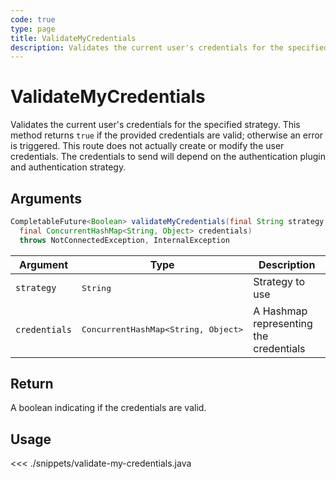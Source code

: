 ```yaml
---
code: true
type: page
title: ValidateMyCredentials
description: Validates the current user's credentials for the specified strategy.
---
```


# ValidateMyCredentials

Validates the current user's credentials for the specified strategy. This method returns `true` if the provided credentials are valid; otherwise an error is triggered. This route does not actually create or modify the user credentials. The credentials to send will depend on the authentication plugin and authentication strategy.

## Arguments

```java
CompletableFuture<Boolean> validateMyCredentials(final String strategy,
  final ConcurrentHashMap<String, Object> credentials)
  throws NotConnectedException, InternalException
```

| Argument      | Type               | Description                          |
|---------------|--------------------|--------------------------------------|
| `strategy`    | <pre>String</pre>  | Strategy to use                      |
| `credentials` | <pre>ConcurrentHashMap<String, Object></pre> | A Hashmap representing the credentials |

## Return

A boolean indicating if the credentials are valid.

## Usage

<<< ./snippets/validate-my-credentials.java
